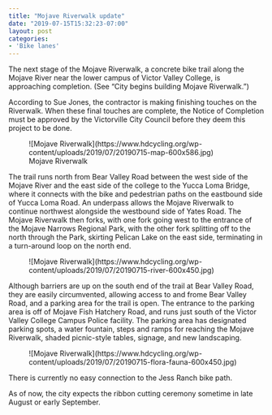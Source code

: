 ```yaml
---
title: "Mojave Riverwalk update"
date: "2019-07-15T15:32:23-07:00"
layout: post
categories:
- 'Bike lanes'
---
```


The next stage of the Mojave Riverwalk, a concrete bike trail along the Mojave River near the lower campus of Victor Valley College, is approaching completion. (See “City begins building Mojave Riverwalk.”)

According to Sue Jones, the contractor is making finishing touches on the Riverwalk. When these final touches are complete, the Notice of Completion must be approved by the Victorville City Council before they deem this project to be done.

<div class="wp-block-image"><figure class="aligncenter">![Mojave Riverwalk](https://www.hdcycling.org/wp-content/uploads/2019/07/20190715-map-600x586.jpg)<figcaption>Mojave Riverwalk</figcaption></figure></div>The trail runs north from Bear Valley Road between the west side of the Mojave River and the east side of the college to the Yucca Loma Bridge, where it connects with the bike and pedestrian paths on the eastbound side of Yucca Loma Road. An underpass allows the Mojave Riverwalk to continue northwest alongside the westbound side of Yates Road. The Mojave Riverwalk then forks, with one fork going west to the entrance of the Mojave Narrows Regional Park, with the other fork splitting off to the north through the Park, skirting Pelican Lake on the east side, terminating in a turn-around loop on the north end.

<div class="wp-block-image"><figure class="aligncenter">![Mojave Riverwalk](https://www.hdcycling.org/wp-content/uploads/2019/07/20190715-river-600x450.jpg)</figure></div>Although barriers are up on the south end of the trail at Bear Valley Road, they are easily circumvented, allowing access to and frome Bear Valley Road, and a parking area for the trail is open. The entrance to the parking area is off of Mojave Fish Hatchery Road, and runs just south of the Victor Valley College Campus Police facility. The parking area has designated parking spots, a water fountain, steps and ramps for reaching the Mojave Riverwalk, shaded picnic-style tables, signage, and new landscaping.

<div class="wp-block-image"><figure class="aligncenter">![Mojave Riverwalk](https://www.hdcycling.org/wp-content/uploads/2019/07/20190715-flora-fauna-600x450.jpg)</figure></div>There is currently no easy connection to the Jess Ranch bike path.

As of now, the city expects the ribbon cutting ceremony sometime in late August or early September.